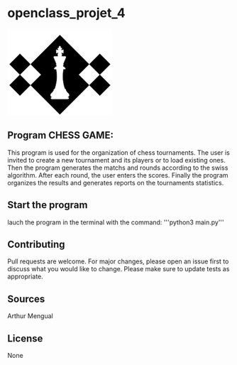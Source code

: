 # openclass_projet_4

![Chessgame](Images/screenshot.png)

## Program CHESS GAME:

This program is used for the organization of chess tournaments.
The user is invited to create a new tournament and its players or to load existing ones. Then the program generates the matchs and rounds according to the swiss algorithm. After each round, the user enters the scores. Finally the program organizes the results and generates reports on the tournaments statistics.

## Start the program

lauch the program in the terminal with the command:
'''python3 main.py'''

## Contributing

Pull requests are welcome. For major changes, please open an issue first to discuss what you would like to change.
Please make sure to update tests as appropriate.

## Sources

Arthur Mengual

## License

None
